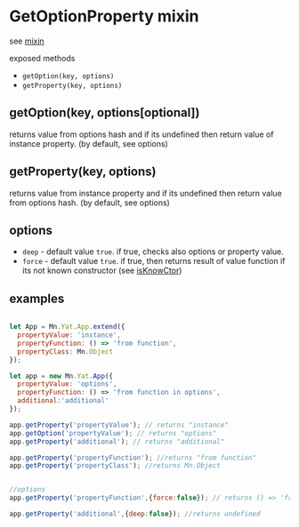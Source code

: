 # GetOptionProperty mixin
see [mixin](../helpers/mixin.md)

exposed methods
* `getOption(key, options)`
* `getProperty(key, options)`

## getOption(key, options[optional])
returns value from options hash and if its undefined then return value of instance property. (by default, see options)

## getProperty(key, options)
returns value from instance property and if its undefined then return value from options hash. (by default, see options)

## options
* `deep` - default value `true`.
  if true, checks also options or property value.
* `force` - default value `true`.
  if true, then returns result of value function if its not known constructor (see [isKnowCtor](../helpers/isKnownCtor.md))

## examples

```js

let App = Mn.Yat.App.extend({
  propertyValue: 'instance',
  propertyFunction: () => 'from function',
  propertyClass: Mn.Object
});

let app = new Mn.Yat.App({
  propertyValue: 'options',
  propertyFunction: () => 'from function in options',
  additional:'additional'
});

app.getProperty('propertyValue'); // returns "instance"
app.getOption('propertyValue'); // returns "options"
app.getProperty('additional'); // returns "additional"

app.getProperty('propertyFunction'); //returns "from function"
app.getProperty('propertyClass'); //returns Mn.Object


//options
app.getProperty('propertyFunction',{force:false}); // returns () => 'from function'

app.getProperty('additional',{deep:false}); //returns undefined


```
